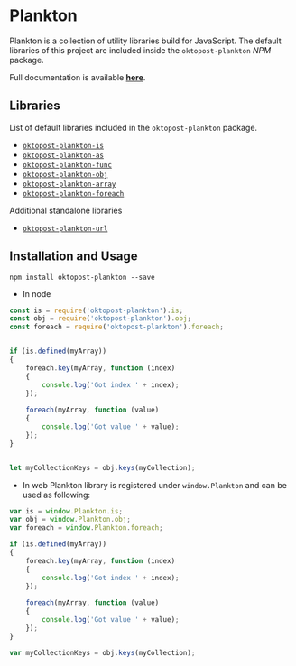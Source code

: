 # Plankton

Plankton is a collection of utility libraries build for JavaScript. The default libraries of 
this project are included inside the `oktopost-plankton` *NPM* package. 

Full documentation is available **[here](./docs/index.md)**. 

## Libraries

List of default libraries included in the `oktopost-plankton` package.

* [`oktopost-plankton-is`](./docs/plankton/is.md)
* [`oktopost-plankton-as`](./docs/plankton/as.md)
* [`oktopost-plankton-func`](./docs/plankton/func.md)
* [`oktopost-plankton-obj`](./docs/plankton/obj.md)
* [`oktopost-plankton-array`](./docs/plankton/array.md)
* [`oktopost-plankton-foreach`](./docs/plankton/foreach.md)

Additional standalone libraries
 
* [`oktopost-plankton-url`](./docs/plankton/url.md) 

## Installation and Usage

```
npm install oktopost-plankton --save
```

* In node
```js
const is = require('oktopost-plankton').is;
const obj = require('oktopost-plankton').obj;
const foreach = require('oktopost-plankton').foreach;


if (is.defined(myArray))
{
	foreach.key(myArray, function (index)
	{
		console.log('Got index ' + index);
	});
	
	foreach(myArray, function (value)
	{
		console.log('Got value ' + value);
	});
}


let myCollectionKeys = obj.keys(myCollection);
```

* In web Plankton library is registered under `window.Plankton` and can be used as following:

```js
var is = window.Plankton.is;
var obj = window.Plankton.obj;
var foreach = window.Plankton.foreach;

if (is.defined(myArray))
{
	foreach.key(myArray, function (index)
	{
		console.log('Got index ' + index);
	});
	
	foreach(myArray, function (value)
	{
		console.log('Got value ' + value);
	});
}

var myCollectionKeys = obj.keys(myCollection);
```
